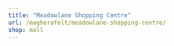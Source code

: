 ```yaml
---
title: "Meadowlane Shopping Centre"
url: /magherafelt/meadowlane-shopping-centre/
shop: mall
---
```

